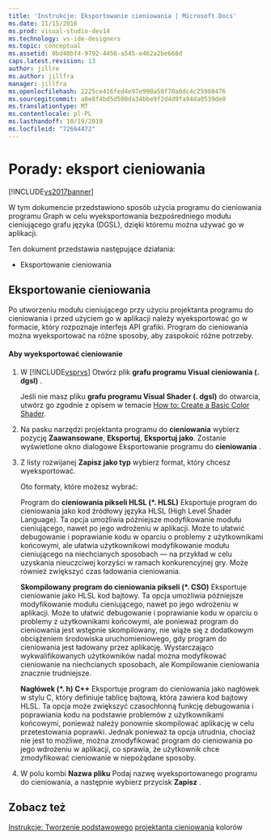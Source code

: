 ```yaml
---
title: 'Instrukcje: Eksportowanie cieniowania | Microsoft Docs'
ms.date: 11/15/2016
ms.prod: visual-studio-dev14
ms.technology: vs-ide-designers
ms.topic: conceptual
ms.assetid: 0bd48bf4-9792-4456-a545-e462a2be668d
caps.latest.revision: 13
author: jillre
ms.author: jillfra
manager: jillfra
ms.openlocfilehash: 2225ce416fed4e97e998a50f70a0dc4c25908476
ms.sourcegitcommit: a8e8f4bd5d508da34bbe9f2d4d9fa94da0539de0
ms.translationtype: MT
ms.contentlocale: pl-PL
ms.lasthandoff: 10/19/2019
ms.locfileid: "72664472"
---
```

# <a name="how-to-export-a-shader"></a>Porady: eksport cieniowania
[!INCLUDE[vs2017banner](../includes/vs2017banner.md)]

W tym dokumencie przedstawiono sposób użycia programu do cieniowania programu Graph w celu wyeksportowania bezpośredniego modułu cieniującego grafu języka (DGSL), dzięki któremu można używać go w aplikacji.

 Ten dokument przedstawia następujące działania:

- Eksportowanie cieniowania

## <a name="exporting-a-shader"></a>Eksportowanie cieniowania
 Po utworzeniu modułu cieniującego przy użyciu projektanta programu do cieniowania i przed użyciem go w aplikacji należy wyeksportować go w formacie, który rozpoznaje interfejs API grafiki. Program do cieniowania można wyeksportować na różne sposoby, aby zaspokoić różne potrzeby.

#### <a name="to-export-a-shader"></a>Aby wyeksportować cieniowanie

1. W [!INCLUDE[vsprvs](../includes/vsprvs-md.md)] Otwórz plik **grafu programu Visual cieniowania (. dgsl)** .

     Jeśli nie masz pliku **grafu programu Visual Shader (. dgsl)** do otwarcia, utwórz go zgodnie z opisem w temacie [How to: Create a Basic Color Shader](../designers/how-to-create-a-basic-color-shader.md).

2. Na pasku narzędzi projektanta programu do **cieniowania** wybierz pozycję **Zaawansowane**, **Eksportuj**, **Eksportuj jako**. Zostanie wyświetlone okno dialogowe Eksportowanie programu do **cieniowania** .

3. Z listy rozwijanej **Zapisz jako typ** wybierz format, który chcesz wyeksportować.

     Oto formaty, które możesz wybrać:

     Program do **cieniowania pikseli HLSL (\*. HLSL)** Eksportuje program do cieniowania jako kod źródłowy języka HLSL (High Level Shader Language). Ta opcja umożliwia późniejsze modyfikowanie modułu cieniującego, nawet po jego wdrożeniu w aplikacji. Może to ułatwić debugowanie i poprawianie kodu w oparciu o problemy z użytkownikami końcowymi, ale ułatwia użytkownikowi modyfikowanie modułu cieniującego na niechcianych sposobach — na przykład w celu uzyskania nieuczciwej korzyści w ramach konkurencyjnej gry. Może również zwiększyć czas ładowania cieniowania.

     **Skompilowany program do cieniowania pikseli (\*. CSO)** Eksportuje cieniowanie jako HLSL kod bajtowy. Ta opcja umożliwia późniejsze modyfikowanie modułu cieniującego, nawet po jego wdrożeniu w aplikacji. Może to ułatwić debugowanie i poprawianie kodu w oparciu o problemy z użytkownikami końcowymi, ale ponieważ program do cieniowania jest wstępnie skompilowany, nie wiąże się z dodatkowym obciążeniem środowiska uruchomieniowego, gdy program do cieniowania jest ładowany przez aplikację. Wystarczająco wykwalifikowanych użytkowników nadal można modyfikować cieniowanie na niechcianych sposobach, ale Kompilowanie cieniowania znacznie trudniejsze.

     **Nagłówek (\*. h) C++**  Eksportuje program do cieniowania jako nagłówek w stylu C, który definiuje tablicę bajtową, która zawiera kod bajtowy HLSL. Ta opcja może zwiększyć czasochłonną funkcję debugowania i poprawiania kodu na podstawie problemów z użytkownikami końcowymi, ponieważ należy ponownie skompilować aplikację w celu przetestowania poprawki. Jednak ponieważ ta opcja utrudnia, chociaż nie jest to możliwe, można zmodyfikować program do cieniowania po jego wdrożeniu w aplikacji, co sprawia, że użytkownik chce zmodyfikować cieniowanie w niepożądane sposoby.

4. W polu kombi **Nazwa pliku** Podaj nazwę wyeksportowanego programu do cieniowania, a następnie wybierz przycisk **Zapisz** .

## <a name="see-also"></a>Zobacz też
 [Instrukcje: Tworzenie podstawowego](../designers/how-to-create-a-basic-color-shader.md) [projektanta cieniowania](../designers/shader-designer.md) kolorów
